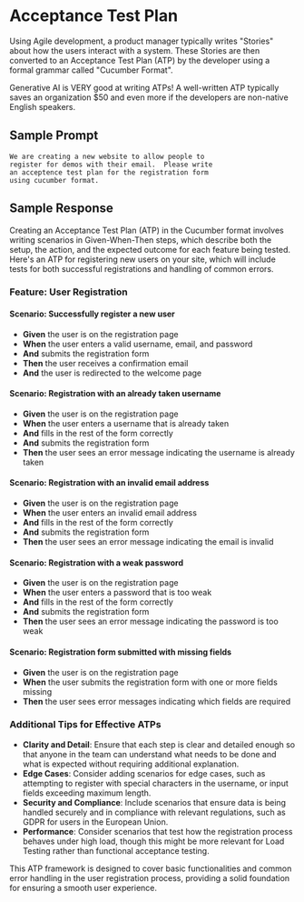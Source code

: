 # Acceptance Test Plan

Using Agile development, a product manager typically writes "Stories" about how the users interact with a system.  These
Stories are then converted to an Acceptance Test Plan (ATP) by the developer using a formal grammar called "Cucumber Format".

Generative AI is VERY good at writing ATPs!  A well-written ATP typically saves an organization $50 and even more if the developers are non-native English speakers.

## Sample Prompt

```linenums="0"
We are creating a new website to allow people to
register for demos with their email.  Please write
an acceptence test plan for the registration form
using cucumber format.
```

## Sample Response

Creating an Acceptance Test Plan (ATP) in the Cucumber format involves writing scenarios in Given-When-Then steps, which describe both the setup, the action, and the expected outcome for each feature being tested. Here's an ATP for registering new users on your site, which will include tests for both successful registrations and handling of common errors.

### Feature: User Registration

#### Scenario: Successfully register a new user

-   **Given** the user is on the registration page
-   **When** the user enters a valid username, email, and password
-   **And** submits the registration form
-   **Then** the user receives a confirmation email
-   **And** the user is redirected to the welcome page

#### Scenario: Registration with an already taken username

-   **Given** the user is on the registration page
-   **When** the user enters a username that is already taken
-   **And** fills in the rest of the form correctly
-   **And** submits the registration form
-   **Then** the user sees an error message indicating the username is already taken

#### Scenario: Registration with an invalid email address

-   **Given** the user is on the registration page
-   **When** the user enters an invalid email address
-   **And** fills in the rest of the form correctly
-   **And** submits the registration form
-   **Then** the user sees an error message indicating the email is invalid

#### Scenario: Registration with a weak password

-   **Given** the user is on the registration page
-   **When** the user enters a password that is too weak
-   **And** fills in the rest of the form correctly
-   **And** submits the registration form
-   **Then** the user sees an error message indicating the password is too weak

#### Scenario: Registration form submitted with missing fields

-   **Given** the user is on the registration page
-   **When** the user submits the registration form with one or more fields missing
-   **Then** the user sees error messages indicating which fields are required

### Additional Tips for Effective ATPs

-   **Clarity and Detail**: Ensure that each step is clear and detailed enough so that anyone in the team can understand what needs to be done and what is expected without requiring additional explanation.
-   **Edge Cases**: Consider adding scenarios for edge cases, such as attempting to register with special characters in the username, or input fields exceeding maximum length.
-   **Security and Compliance**: Include scenarios that ensure data is being handled securely and in compliance with relevant regulations, such as GDPR for users in the European Union.
-   **Performance**: Consider scenarios that test how the registration process behaves under high load, though this might be more relevant for Load Testing rather than functional acceptance testing.

This ATP framework is designed to cover basic functionalities and common error handling in the user registration process, providing a solid foundation for ensuring a smooth user experience.


